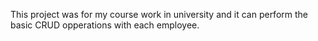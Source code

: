 This project was for my course work in university and it can perform the basic CRUD opperations with each employee.
